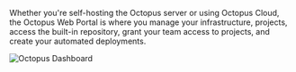 Whether you're self-hosting the Octopus server or using Octopus Cloud, the Octopus Web Portal is where you manage your infrastructure, projects, access the built-in repository, grant your team access to projects, and create your automated deployments.

![Octopus Dashboard](/docs/shared-content/concepts/mages/dashboard.png)
